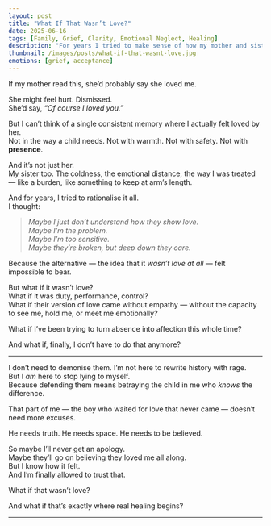 ```yaml
---
layout: post
title: "What If That Wasn’t Love?"
date: 2025-06-16
tags: [Family, Grief, Clarity, Emotional Neglect, Healing]
description: "For years I tried to make sense of how my mother and sister treated me. I tried to believe it was love. But what if it wasn’t?"
thumbnail: /images/posts/what-if-that-wasnt-love.jpg
emotions: [grief, acceptance]
---
```


If my mother read this, she’d probably say she loved me.

She might feel hurt. Dismissed.  
She’d say, *“Of course I loved you.”*

But I can’t think of a single consistent memory where I actually felt loved by her.  
Not in the way a child needs. Not with warmth. Not with safety. Not with **presence**.

And it’s not just her.  
My sister too. The coldness, the emotional distance, the way I was treated — like a burden, like something to keep at arm’s length.

And for years, I tried to rationalise it all.  
I thought:
> *Maybe I just don’t understand how they show love.*  
> *Maybe I’m the problem.*  
> *Maybe I’m too sensitive.*  
> *Maybe they’re broken, but deep down they care.*

Because the alternative — the idea that it *wasn’t love at all* — felt impossible to bear.

But what if it wasn’t love?  
What if it was duty, performance, control?  
What if their version of love came without empathy — without the capacity to see me, hold me, or meet me emotionally?

What if I’ve been trying to turn absence into affection this whole time?

And what if, finally, I don’t have to do that anymore?

---

I don’t need to demonise them. I’m not here to rewrite history with rage.  
But I *am* here to stop lying to myself.  
Because defending them means betraying the child in me who *knows* the difference.

That part of me — the boy who waited for love that never came — doesn’t need more excuses.

He needs truth. He needs space. He needs to be believed.

So maybe I’ll never get an apology.  
Maybe they’ll go on believing they loved me all along.  
But I know how it felt.  
And I’m finally allowed to trust that.

What if that wasn’t love?

And what if that’s exactly where real healing begins?


---